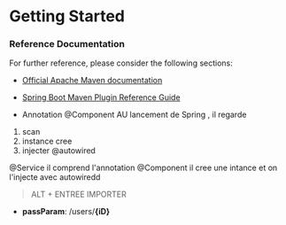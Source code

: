 # Getting Started

### Reference Documentation
For further reference, please consider the following sections:

* [Official Apache Maven documentation](https://maven.apache.org/guides/index.html)
* [Spring Boot Maven Plugin Reference Guide](https://docs.spring.io/spring-boot/docs/2.1.8.RELEASE/maven-plugin/)


* Annotation @Component
AU lancement de Spring , il regarde
1. scan
2. instance cree
3. injecter @autowired

@Service il comprend l'annotation @Component
il cree une intance et on l'injecte avec autowiredd
> ALT + ENTREE IMPORTER

* **passParam**: /users/**{iD}**
